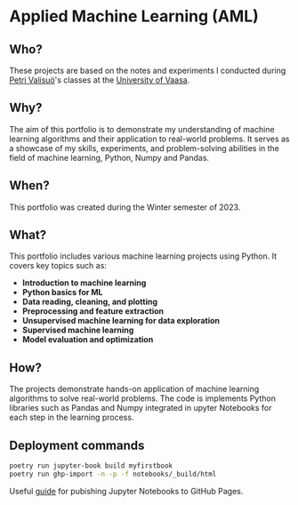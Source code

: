 # Applied Machine Learning (AML)

## Who?
These projects are based on the notes and experiments I conducted during [Petri Valisuö](https://github.com/pevalisuo)'s classes at the [University of Vaasa](https://www.uwasa.fi).

## Why?
The aim of this portfolio is to demonstrate my understanding of machine learning algorithms and their application to real-world problems. It serves as a showcase of my skills, experiments, and problem-solving abilities in the field of machine learning, Python, Numpy and Pandas.

## When?
This portfolio was created during the Winter semester of 2023.

## What?
This portfolio includes various machine learning projects using Python. It covers key topics such as:
- **Introduction to machine learning**
- **Python basics for ML**
- **Data reading, cleaning, and plotting**
- **Preprocessing and feature extraction**
- **Unsupervised machine learning for data exploration**
- **Supervised machine learning**
- **Model evaluation and optimization**

## How?
The projects demonstrate hands-on application of machine learning algorithms to solve real-world problems. The code is implements Python libraries such as Pandas and Numpy integrated in upyter Notebooks for each step in the learning process.


## Deployment commands
```bash
poetry run jupyter-book build myfirstbook
poetry run ghp-import -n -p -f notebooks/_build/html
```

Useful [guide](https://medium.com/@dr.junghoonson/simplest-way-to-publish-your-jupyter-notebooks-on-the-open-web-using-jupyter-book-and-github-pages-eea144031d6f) for pubishing Jupyter Notebooks to GitHub Pages.
